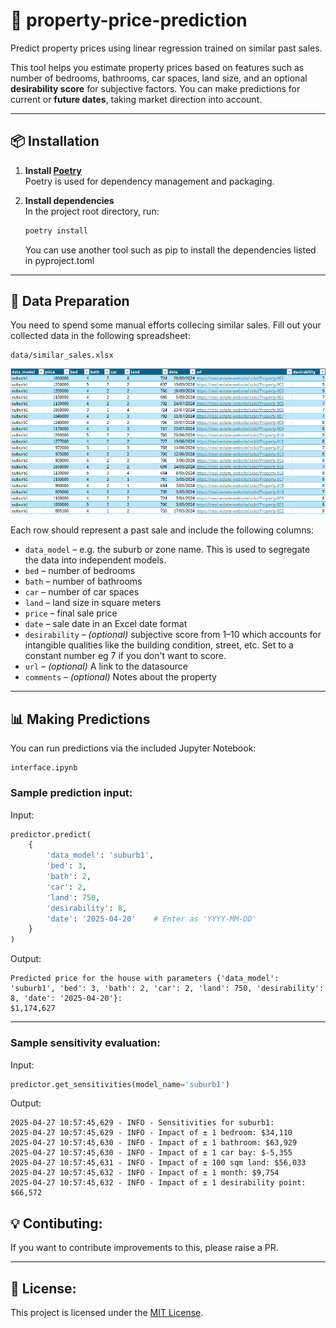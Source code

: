 # 🏡 property-price-prediction

Predict property prices using linear regression trained on similar past sales.

This tool helps you estimate property prices based on features such as number of bedrooms, bathrooms, car spaces, land size, and an optional **desirability score** for subjective factors. You can make predictions for current or **future dates**, taking market direction into account.

---

## 📦 Installation

1. **Install [Poetry](https://python-poetry.org/docs/)**  
   Poetry is used for dependency management and packaging.

2. **Install dependencies**  
   In the project root directory, run:

   ```bash
   poetry install
   ```
    You can use another tool such as pip to install the dependencies listed in pyproject.toml
---

## 📁 Data Preparation

You need to spend some manual efforts collecing similar sales. Fill out your collected data in the following spreadsheet:

```
data/similar_sales.xlsx
```
![Example data input spreadsheet](image.png)

Each row should represent a past sale and include the following columns:

- `data_model` – e.g. the suburb or zone name. This is used to segregate the data into independent models.
- `bed` – number of bedrooms  
- `bath` – number of bathrooms  
- `car` – number of car spaces  
- `land` – land size in square meters  
- `price` – final sale price  
- `date` – sale date in an Excel date format
- `desirability` – *(optional)* subjective score from 1–10 which accounts for intangible qualities like the building condition, street, etc. Set to a constant number eg 7 if you don't want to score.
- `url` – *(optional)* A link to the datasource
- `comments` – *(optional)* Notes about the property


---

## 📊 Making Predictions

You can run predictions via the included Jupyter Notebook:

```
interface.ipynb
```


### Sample prediction input:
Input:

```python
predictor.predict(
    {
        'data_model': 'suburb1',
        'bed': 3,
        'bath': 2,
        'car': 2,
        'land': 750,
        'desirability': 8,
        'date': '2025-04-20'    # Enter as 'YYYY-MM-DD'
    }
)
```
Output:
```
Predicted price for the house with parameters {'data_model': 'suburb1', 'bed': 3, 'bath': 2, 'car': 2, 'land': 750, 'desirability': 8, 'date': '2025-04-20'}:
$1,174,627
```

---
### Sample sensitivity evaluation:
Input:
```python
predictor.get_sensitivities(model_name='suburb1')
```

Output:

```
2025-04-27 10:57:45,629 - INFO - Sensitivities for suburb1:
2025-04-27 10:57:45,629 - INFO - Impact of ± 1 bedroom: $34,110
2025-04-27 10:57:45,630 - INFO - Impact of ± 1 bathroom: $63,929
2025-04-27 10:57:45,630 - INFO - Impact of ± 1 car bay: $-5,355
2025-04-27 10:57:45,631 - INFO - Impact of ± 100 sqm land: $56,033
2025-04-27 10:57:45,632 - INFO - Impact of ± 1 month: $9,754
2025-04-27 10:57:45,632 - INFO - Impact of ± 1 desirability point: $66,572
```

## 💡 Contibuting:
If you want to contribute improvements to this, please raise a PR.

---

## 📄 License:
This project is licensed under the [MIT License](LICENSE).
